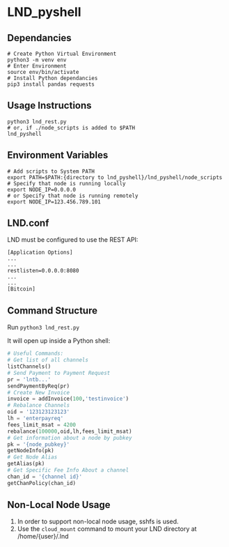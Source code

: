 # LND_pyshell

## Dependancies
```
# Create Python Virtual Environment
python3 -m venv env
# Enter Environment
source env/bin/activate
# Install Python dependancies
pip3 install pandas requests
```

## Usage Instructions
```
python3 lnd_rest.py
# or, if ./node_scripts is added to $PATH
lnd_pyshell
```

## Environment Variables
```
# Add scripts to System PATH
export PATH=$PATH:{directory to lnd_pyshell}/lnd_pyshell/node_scripts
# Specify that node is running locally
export NODE_IP=0.0.0.0
# or Specify that node is running remotely
export NODE_IP=123.456.789.101
```

## LND.conf
LND must be configured to use the REST API:
```
[Application Options]
...
...
restlisten=0.0.0.0:8080
...
...
[Bitcoin]
```

## Command Structure
Run ```python3 lnd_rest.py```

It will open up inside a Python shell:
```python
# Useful Commands:
# Get list of all channels
listChannels()
# Send Payment to Payment Request
pr = 'lntb...'
sendPaymentByReq(pr)
# Create New Invoice
invoice = addInvoice(100,'testinvoice')
# Rebalance Channels
oid = '123123123123'
lh = 'enterpayreq'
fees_limit_msat = 4200
rebalance(100000,oid,lh,fees_limit_msat)
# Get information about a node by pubkey
pk = '{node_pubkey}'
getNodeInfo(pk)
# Get Node Alias
getAlias(pk)
# Get Specific Fee Info About a channel
chan_id = '{channel id}'
getChanPolicy(chan_id)


```
## Non-Local Node Usage
1. In order to support non-local node usage, sshfs is used.
1. Use the ```cloud_mount``` command to mount your LND directory at /home/{user}/.lnd